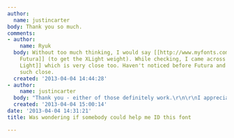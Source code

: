 ```yaml
---
author:
  name: justincarter
body: Thank you so much.
comments:
- author:
    name: Ryuk
  body: Without too much thinking, I would say [[http://www.myfonts.com/fonts/efscangraphic/futura-sh|Scangraphic
    Futura]] (to get the XLight weight). While checking, I came across [[http://www.myfonts.com/fonts/dtptypes/graphicus-dt|Graphicus
    Light]] which is very close too. Haven't noticed before Futura and Graphicus were
    such close.
  created: '2013-04-04 14:44:28'
- author:
    name: justincarter
  body: "Thank you - either of those definitely work.\r\n\r\nI appreciate it!"
  created: '2013-04-04 15:00:14'
date: '2013-04-04 14:31:21'
title: Was wondering if somebody could help me ID this font

---
```

